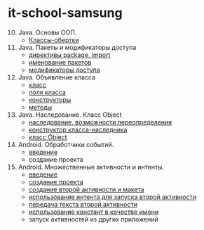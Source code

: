 # it-school-samsung
10. Java. Основы ООП.
    - [Классы-обертки](http://youtu.be/WbgibOVV25M?hd=1)
11. Java. Пакеты и модификаторы доступа
    - [директивы package, import](http://youtu.be/Qq-LfR8Ce1Y?hd=1)
    - [именование пакетов](http://youtu.be/j_m87fu6m7g?hd=1)
    - [модификаторы доступа](http://youtu.be/vs1u8IwfoeI?hd=1)
12. Java. Объявление класса
    - [класс](http://youtu.be/YUl4gu9KpGo?hd=1)
    - [поля класса](http://youtu.be/vhCAsiKYSnE?hd=1)
    - [конструкторы](http://youtu.be/jPecz5HY8wY?hd=1)
    - [методы](http://youtu.be/jEr31Sh59uE?hd=1)
13. Java. Наследование. Класс Object
    - [наследование, возможности переопределения](http://youtu.be/JBGKxVAKIPI?hd=1)
    - [конструктор класса-наследника](http://youtu.be/VraBxQuKPw8?hd=1)
    - [класс Object](http://youtu.be/TbaoMmLvdaM?hd=1)
14. Android. Обработчики событий.
    - [введение](http://youtu.be/OW61qMXOqE8?hd=1)
    - создание проекта
15. Android. Множественные активности и интенты.
    - [введение](http://youtu.be/s3jPic3_h-g?hd=1)
    - [создание проекта](http://youtu.be/46682TPooTA?hd=1)
    - [создание второй активности и макета](http://youtu.be/EMmqLHMjU8o?hd=1)
    - [использование интента для запуска второй активности](http://youtu.be/BU8Uyp3tkK8?hd=1)
    - [передача текста второй активности](http://youtu.be/FYMes_TDdJM?hd=1)
    - [использование констант в качестве имени](http://youtu.be/P1bVxHw5Qec?hd=1)
    - запуск активностей из других приложений

